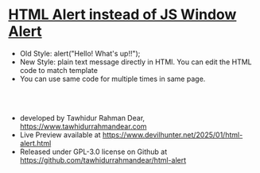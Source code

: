 # [HTML Alert instead of JS Window Alert](https://www.devilhunter.net/2025/01/html-alert.html)
* Old Style: alert("Hello! What's up!!"); <br>
* New Style: plain text message directly in HTMl. You can edit the HTML code to match template <br>
* You can use same code for multiple times in same page. 

 <br> <br>
 
* developed by Tawhidur Rahman Dear, https://www.tawhidurrahmandear.com <br>
* Live Preview available at https://www.devilhunter.net/2025/01/html-alert.html <br>
* Released under GPL-3.0 license on Github at https://github.com/tawhidurrahmandear/html-alert  
